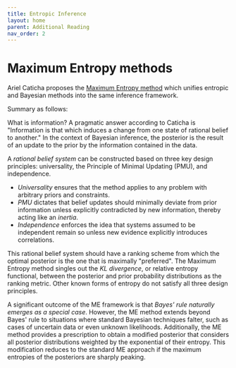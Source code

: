 ```yaml
---
title: Entropic Inference
layout: home
parent: Additional Reading
nav_order: 2
---
```


# Maximum Entropy methods

Ariel Caticha proposes the [Maximum Entropy method](https://arxiv.org/pdf/2107.04529) which unifies entropic and Bayesian methods into the same inference framework. 

Summary as follows:

What is information? A pragmatic answer according to Caticha is "Information is that which induces a change from one state of rational belief to another." In the context of Bayesian inference, the posterior is the result of an update to the prior by the information contained in the data. 

A *rational belief system* can be constructed based on three key design principles: universality, the Principle of Minimal Updating (PMU), and independence. 
- *Universality* ensures that the method applies to any problem with arbitrary priors and constraints.
- *PMU* dictates that belief updates should minimally deviate from prior information unless explicitly contradicted by new information, thereby acting like an *inertia*. 
- *Independence* enforces the idea that systems assumed to be independent remain so unless new evidence explicitly introduces correlations. 

This rational belief system should have a ranking scheme from which the optimal posterior is the one that is maximally "preferred". The Maximum Entropy method singles out the *KL divergence*, or relative entropy functional, between the posterior and prior probability distributions as the ranking metric. Other known forms of entropy do not satisfy all three design principles. 

A significant outcome of the ME framework is that *Bayes' rule naturally emerges as a special case*. However, the ME method extends beyond Bayes' rule to situations where standard Bayesian techniques falter, such as cases of uncertain data or even unknown likelihoods. Additionally, the ME method provides a prescription to obtain a modified posterior that considers all posterior distributions weighted by the exponential of their entropy. This modification reduces to the standard ME approach if the maximum entropies of the posteriors are sharply peaking.
